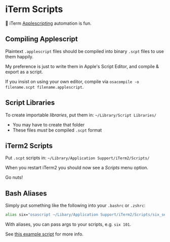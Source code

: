 iTerm Scripts
=============

🍏 iTerm
[Applescripting](https://developer.apple.com/library/content/documentation/AppleScript/Conceptual/AppleScriptX/AppleScriptX.html)
automation is fun.


## Compiling Applescript

Plaintext `.applescript` files should be compiled into binary `.scpt` files to use them happily.

My preference is just to write them in Apple's Script Editor, and compile & export as a script.

If you insist on using your own editor, compile via `osacompile -o filename.scpt filename.applescript`.


## Script Libraries

To create importable _libraries_, put them in: `~/Library/Script Libraries/`

* You may have to create that folder
* These files _must_ be compiled `.scpt` format


## iTerm2 Scripts

Put `.scpt` scripts in: `~/Library/Application Support/iTerm2/Scripts/`

When you restart iTerm2 you should now see a *Scripts* menu option.

Go nuts!

## Bash Aliases

Simply put something like the following into your `.bashrc` or `.zshrc`:

```bash
alias six="osascript ~/Libary/Application Support/iTerm2/Scripts/six_sessions.scpt "
```

With aliases, you can pass args to your scripts, e.g. `six 101`.

See [this example script](six_sessions/six_sessions.applescript) for more info.
